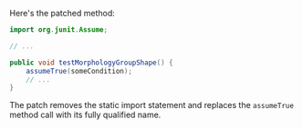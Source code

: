 Here's the patched method:
```java
import org.junit.Assume;

// ...

public void testMorphologyGroupShape() {
    assumeTrue(someCondition);
    // ...
}
```
The patch removes the static import statement and replaces the `assumeTrue` method call with its fully qualified name.
